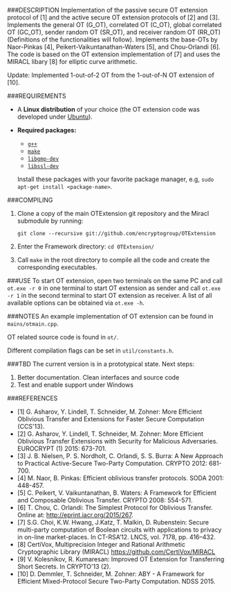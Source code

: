 ###DESCRIPTION
Implementation of the passive secure OT extension protocol of [1] and the active secure OT extension protocols of [2] and [3]. Implements the general OT (G_OT), correlated OT (C_OT), global correlated OT (GC_OT), sender random OT (SR_OT), and receiver random OT (RR_OT) (Definitions of the functionalities will follow). Implements the base-OTs by Naor-Pinkas [4], Peikert-Vaikuntanathan-Waters [5], and Chou-Orlandi [6]. The code is based on the OT extension implementation of [7] and uses the MIRACL libary [8] for elliptic curve arithmetic. 

Update: Implemented 1-out-of-2 OT from the 1-out-of-N OT extension of [10].

###REQUIREMENTS

* A **Linux distribution** of your choice (the OT extension code was developed under [Ubuntu](http://www.ubuntu.com/)).
* **Required packages:**
  * [`g++`](https://packages.debian.org/testing/g++)
  * [`make`](https://packages.debian.org/testing/make)
  * [`libgmp-dev`](https://packages.debian.org/testing/libgmp-dev)
  * [`libssl-dev`](https://packages.debian.org/testing/libssl-dev)

  Install these packages with your favorite package manager, e.g, `sudo apt-get install <package-name>`.


###COMPILING

1. Clone a copy of the main OTExtension git repository and the Miracl submodule by running:
	```
	git clone --recursive git://github.com/encryptogroup/OTExtension
	```

2. Enter the Framework directory: `cd OTExtension/`

3. Call `make` in the root directory to compile all the code and create the corresponding executables.

###USE
To start OT extension, open two terminals on the same PC and call `ot.exe -r 0` in one terminal to start OT extension as sender and call `ot.exe -r 1` in the second terminal to start OT extension as receiver. 
A list of all available options can be obtained via `ot.exe -h`.

###NOTES
An example implementation of OT extension can be found in `mains/otmain.cpp`.

OT related source code is found in `ot/`. 

Different compilation flags can be set in `util/constants.h`.

###TBD
The current version is in a prototypical state. Next steps: 

1. Better documentation. Clean interfaces and source code
2. Test and enable support under Windows


###REFERENCES
* [1] G. Asharov, Y. Lindell, T. Schneider, M. Zohner: More Efficient Oblivious Transfer and Extensions for Faster Secure Computation (CCS'13). 
* [2] G. Asharov, Y. Lindell, T. Schneider, M. Zohner: More Efficient Oblivious Transfer Extensions with Security for Malicious Adversaries. EUROCRYPT (1) 2015: 673-701.
* [3] J. B. Nielsen, P. S. Nordholt, C. Orlandi, S. S. Burra: A New Approach to Practical Active-Secure Two-Party Computation. CRYPTO 2012: 681-700.
* [4] M. Naor, B. Pinkas: Efficient oblivious transfer protocols. SODA 2001: 448-457. 
* [5] C. Peikert, V. Vaikuntanathan, B. Waters: A Framework for Efficient and Composable Oblivious Transfer. CRYPTO 2008: 554-571.
* [6] T. Chou, C. Orlandi: The Simplest Protocol for Oblivious Transfer. Online at: http://eprint.iacr.org/2015/267. 
* [7] S.G. Choi, K.W. Hwang, J.Katz, T. Malkin, D. Rubenstein: Secure multi-party computation of Boolean circuits with applications to privacy in on-line market-places. In CT-RSA’12. LNCS, vol. 7178, pp. 416–432. 
* [8] CertiVox, Multiprecision Integer and Rational Arithmetic Cryptographic Library (MIRACL) https://github.com/CertiVox/MIRACL
* [9] V. Kolesnikov, R. Kumaresan: Improved OT Extension for Transferring Short Secrets. In CRYPTO'13 (2).
* [10] D. Demmler, T. Schneider, M. Zohner: ABY - A Framework for Efficient Mixed-Protocol Secure Two-Party Computation. NDSS 2015.
